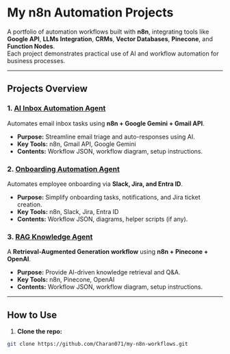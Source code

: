 # My n8n Automation Projects

A portfolio of automation workflows built with **n8n**, integrating tools like **Google API**, **LLMs Integration**, **CRMs**, **Vector Databases**, **Pinecone**, and **Function Nodes**.  
Each project demonstrates practical use of AI and workflow automation for business processes.

---

## Projects Overview

### 1. [AI Inbox Automation Agent](./AI%20Inbox%20Automation%20Agent)
Automates email inbox tasks using **n8n + Google Gemini + Gmail API**.  
- **Purpose:** Streamline email triage and auto-responses using AI.  
- **Key Tools:** n8n, Gmail API, Google Gemini  
- **Contents:** Workflow JSON, workflow diagram, setup instructions.  

### 2. [Onboarding Automation Agent](./Onboarding%20Automation%20Agent)
Automates employee onboarding via **Slack, Jira, and Entra ID**.  
- **Purpose:** Simplify onboarding tasks, notifications, and Jira ticket creation.  
- **Key Tools:** n8n, Slack, Jira, Entra ID  
- **Contents:** Workflow JSON, diagrams, helper scripts (if any).  

### 3. [RAG Knowledge Agent](./RAG%20Knowledge%20Agent)
A **Retrieval-Augmented Generation workflow** using **n8n + Pinecone + OpenAI**.  
- **Purpose:** Provide AI-driven knowledge retrieval and Q&A.  
- **Key Tools:** n8n, Pinecone, OpenAI  
- **Contents:** Workflow JSON, workflow diagram, setup instructions.  

---

## How to Use

1. **Clone the repo:**
```bash
git clone https://github.com/Charan071/my-n8n-workflows.git
